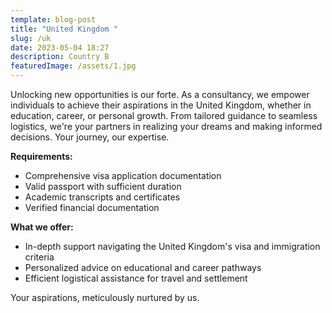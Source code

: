 ```yaml
---
template: blog-post
title: "United Kingdom "
slug: /uk
date: 2023-05-04 18:27
description: Country B
featuredImage: /assets/1.jpg
---
```

Unlocking new opportunities is our forte. As a consultancy, we empower individuals to achieve their aspirations in the United Kingdom, whether in education, career, or personal growth. From tailored guidance to seamless logistics, we're your partners in realizing your dreams and making informed decisions. Your journey, our expertise.

**Requirements:**

* Comprehensive visa application documentation
* Valid passport with sufficient duration
* Academic transcripts and certificates
* Verified financial documentation

**What we offer:**

* In-depth support navigating the United Kingdom's visa and immigration criteria
* Personalized advice on educational and career pathways
* Efficient logistical assistance for travel and settlement

Your aspirations, meticulously nurtured by us.